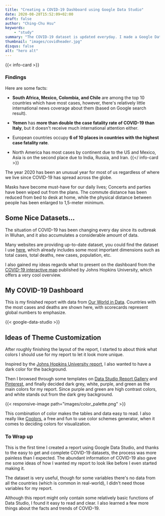 ```yaml
---
title: "Creating a COVID-19 Dashboard using Google Data Studio"
date: 2020-08-28T15:52:09+02:00
draft: false
author: "Ching-Chu Hsu"
keywords:
    - "study"
summary: "The COVID-19 dataset is updated everyday. I made a Google Data Studio report to present the facts and trends of it. "
thumbnail: "images/covidheader.jpg"
disqus: false
alt: "hero alt"
---
```


{{< info-card >}}
### Findings

Here are some facts:

* **South Africa, Mexico, Colombia, and Chile** are among the top 10 countries which have most cases,  however, there's relatively little international news coverage about them (based on Google search result).

* **Yemen** has **more than double the case fatality rate of COVID-19 than Italy**, but it doesn't receive much international attention either.

* European countries occupy **6 of 10 places in countries with the highest case fatality rate**.

* North America has most cases by continent due to the US and Mexico, Asia is on the second place due to India, Russia, and Iran.
{{</ info-card >}}

The year 2020 has been an unusual year for most of us regardless of where we live since COVID-19 has spread across the globe. 

Masks have become must-have for our daily lives; Concerts and parties have been wiped out from the plans. The commute distance has been reduced from bed to desk at home, while the physical distance between people has been enlarged to 1,5-meter minimum. 

## Some Nice Datasets...

The situation of COVID-19 has been changing every day since its outbreak in Wuhan, and it also accumulates a considerable amount of data. 

Many websites are providing up-to-date dataset, you could find the dataset I use [here](https://ourworldindata.org/coronavirus-source-data "Our World in Data"), which already includes some most important dimensions such as total cases, total deaths, new cases, population, etc. 

I also gained my ideas regards what to present on the dashboard from the [COVID-19 interactive map](https://coronavirus.jhu.edu/map.html "Johns Hopkins University") published by Johns Hopkins University, which offers a very cool overview. 

## My COVID-19 Dashboard 

This is my finished report with data from [Our World in Data](https://ourworldindata.org/coronavirus-source-data "Our World in Data"). Countries with the most cases and deaths are shown here, with scorecards represent global numbers to emphasize. 

{{< google-data-studio >}}

## Ideas of Theme Customization 

After roughly finishing the layout of the report, I started to about think what colors I should use for my report to let it look more unique. 

Inspired by the [Johns Hopkins University report](https://coronavirus.jhu.edu/map.html "COVID-19 interactive map"), I also wanted to have a dark color for the background. 

Then I browsed through some templates on [Data Studio Report Gallery](https://datastudio.google.com/gallery "Data Studio Report Gallery") and [Pinterest](https://www.pinterest.de/search/pins/?q=data%20studio%20report%20templates&rs=typed&term_meta[]=data%7Ctyped&term_meta[]=studio%7Ctyped&term_meta[]=report%7Ctyped&term_meta[]=templates%7Ctypedy "Data Studio Report Templates"), and finally decided dark grey, white, purple, and green as the main colors for my report. Since purple and green are high contrast colors, and white stands out from the dark grey background. 

{{< responsive-image path="images/color_palette.png" >}}

This combination of color makes the tables and data easy to read. I also really like [Coolors](https://coolors.co/ "Coolors"), a free and fun to use color schemes generator, when it comes to deciding colors for visualization.

### To Wrap up

This is the first time I created a report using Google Data Studio, and thanks to the easy to get and complete COVID-19 datasets, the process was more painless than I expected. The abundant information of COVID-19 also gave me some ideas of how I wanted my report to look like before I even started making it. 

The dataset is very useful, though for some variables there's no data from all the countries (which is common in real-world), I didn't need those variables for my report.

Although this report might only contain some relatively basic functions of Data Studio, I found it easy to read and clear. I also learned a few more things about the facts and trends of COVID-19.